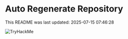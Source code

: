 # Auto Regenerate Repository

This README was last updated: 2025-07-15 07:46:28

 ![TryHackMe](https://tryhackme.com/badge/533634)